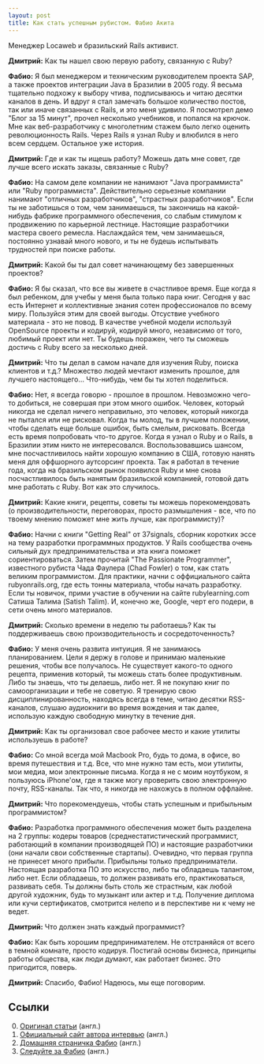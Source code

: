 ```yaml
---
layout: post
title: Как стать успешным рубистом. Фабио Акита
---
```


Менеджер Locaweb и бразильский Rails активист.

**Дмитрий:** Как ты нашел свою первую работу, связанную с Ruby?

**Фабио:** Я был менеджером и техническим руководителем проекта SAP, а также проектов интеграции Java в Бразилии в 2005 году. Я весьма тщательно подхожу к выбору чтива, подписываюсь и читаю десятки каналов в день. И вдруг я стал замечать большое количество постов, так или иначе связанных с Rails, и это меня удивило. Я посмотрел демо "Блог за 15 минут", прочел несколько учебников, и попался на крючок. Мне как веб-разработчику с многолетним стажем было легко оценить революционность Rails. Через Rails я узнал Ruby и влюбился в него всем сердцем. Остальное уже история.

**Дмитрий:** Где и как ты ищешь работу? Можешь дать мне совет, где лучше всего искать заказы, связанные с Ruby?

**Фабио:** На самом деле компании не нанимают "Java программиста" или "Ruby программиста". Действительно серьезные компании нанимают "отличных разработчиков", "страстных разработчиков". Если ты не заботишься о том, чем занимаешься, ты закончишь на какой-нибудь фабрике программного обеспечения, со слабым стимулом к продвижению по карьерной лестнице. Настоящие разработчики мастера своего ремесла. Наслаждайся тем, чем занимаешься, постоянно узнавай много нового, и ты не будешь испытывать трудностей при поиске работы.

**Дмитрий:** Какой бы ты дал совет начинающему без завершенных проектов?

**Фабио:** Я бы сказал, что все вы живете в счастливое время. Еще когда я был ребенком, для учебы у меня была только пара книг. Сегодня у вас есть Интернет и коллективные знания сотен профессионалов по всему миру. Пользуйся этим для своей выгоды. Отсуствие учебного материала - это не повод. В качестве учебной модели используй OpenSource проекты и кодируй, кодируй много, независимо от того, любимый проект или нет. Ты будешь поражен, чего ты сможешь достичь с Ruby всего за несколько дней.

**Дмитрий:** Что ты делал в самом начале для изучения Ruby, поиска клиентов и т.д.? Множество людей мечтают изменить прошлое, для лучшего настоящего... Что-нибудь, чем бы ты хотел поделиться.

**Фабио:** Нет, я всегда говорю - прошлое в прошлом. Невозможно чего-то добиться, не совершая при этом много ошибок. Человек, который никогда не сделал ничего неправильно, это человек, который никогда не пытался или не рисковал. Когда ты молод, ты в лучшем положении, чтобы сделать еще больше ошибок, быть смелым, рисковать. Всегда есть время попробовать что-то другое. Когда я узнал о Ruby и о Rails, в Бразилии этим никто не интересовался. Воспользовавшись шансом, мне посчастливилось найти хорошую компанию в США, готовую нанять меня для оффшорного аутсорсинг проекта. Так я работал в течение года, когда на бразильском рынок появился Ruby и мне снова посчастливилось быть нанятым бразильской компанией, готовой дать мне работать с Ruby. Вот как это случилось.

**Дмитрий:** Какие книги, рецепты, советы ты можешь порекомендовать (о производительности, переговорах, просто размышления - все, что по твоему мнению поможет мне жить лучше, как программисту)?

**Фабио:** Начни с книги "Getting Real" от 37signals, сборник коротких эссе на тему разработки программных продуктов. У Rails сообщества очень сильный дух предпринимательства и эта книга поможет сориентироваться. Затем прочитай "The Passionate Programmer", известного рубиста Чада Фаулера (Chad Fowler) о том, как стать великим программистом. Для практики, начни с оффициального сайта rubyonrails.org, где есть тонны материала, чтобы начать разработку. Если ты новичок, прими участие в обучении на сайте rubylearning.com Сатиша Талима (Satish Talim). И, конечно же, Google, черт его подери, в сети очень много материалов.

**Дмитрий:** Сколько времени в неделю ты работаешь? Как ты поддерживаешь свою производительность и сосредоточенность?

**Фабио:** У меня очень развита интуиция. Я не занимаюсь планированием. Цели я держу в голове и принимаю маленькие решения, чтобы все получалось. Не существует какого-то одного рецепта, применив который, ты можешь стать более продуктивным. Либо ты знаешь, что ты делаешь, либо нет. Я не покупаю книг по самоорганизации и тебе не советую. Я тренирую свою дисциплинированность, находясь всегда в теме, читаю десятки RSS-каналов, слушаю аудиокниги во время вождения и так далее, использую каждую свободную минутку в течение дня.

**Дмитрий:** Как ты организовал свое рабочее место и какие утилиты используешь в работе?

**Фабио:** Со мной всегда мой Macbook Pro, будь то дома, в офисе, во время путешествия и т.д. Все, что мне нужно там есть, мои утилиты, мои медиа, мои электронные письма. Когда я не с моим ноутбуком, я пользуюсь iPhone'ом, где я также могу проверить свою электронную почту, RSS-каналы. Так что, я никогда не нахожусь в полном оффлайне.

**Дмитрий:** Что порекомендуешь, чтобы стать успешным и прибыльным программистом?

**Фабио:** Разработка программного обеспечения может быть разделена на 2 группы: кодеры товаров (среднестатистический программист, работающий в компании производящей ПО) и настоящие разработчики (они начали свои собственные стартапы). Очевидно, что первая группа не принесет много прибыли. Прибыльны только предприниматели. Настоящая разработка ПО это искусство, либо ты обладаешь талантом, либо нет. Если обладаешь, то должен развивать его, практиковаться, развивать себя. Ты должны быть столь же страстным, как любой другой художник, будь то музыкант или актер и т.д. Получение диплома или кучи сертификатов, смотрится нелепо и в перспективе ни к чему не ведет.

**Дмитрий:** Что должен знать каждый программист?

**Фабио:** Как быть хорошим предпринимателем. Не отстраняйся от всего в темной комнате, просто кодируя. Постигай основы бизнеса, принципы работы общества, как люди думают, как работает бизнес. Это пригодится, поверь.

**Дмитрий:** Спасибо, Фабио! Надеюсь, мы еще поговорим.

## Ссылки

  0. [Оригинал статьи](http://belitsky.info/freelance/fabio-akita/) (англ.)
  0. [Официальный сайт автора интервью](http://belitsky.info/) (англ.)
  0. [Домашняя страничка Фабио](http://akitaonrails.com/) (англ.)
  0. [Следуйте за Фабио](http://twitter.com/AkitaOnRails/) (англ.)